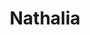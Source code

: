 ---
title: Nathalia
artigo: a
picture: /images/n/nathalia.jpg
background: /images/fundos/Estrelas.jpg
style: style-vermelho2
description: Eis aqui um dos nomes...
full-description: Eis aqui um dos nomes femininos que, além de bonito, é muito simbólico, pois quer dizer nascimento!  É considerado um nome religioso, por representar o Natal, com o nascimento de Cristo. A curiosidade fica por conta de que, na Idade Média, as meninas nascidas no dia 25 de dezembro eram sempre batizadas de Nathalia. Mas como é tão lindo, hoje em dia é impossível esperar ter uma filha no Natal para usar esse nome. Concorda?
---
